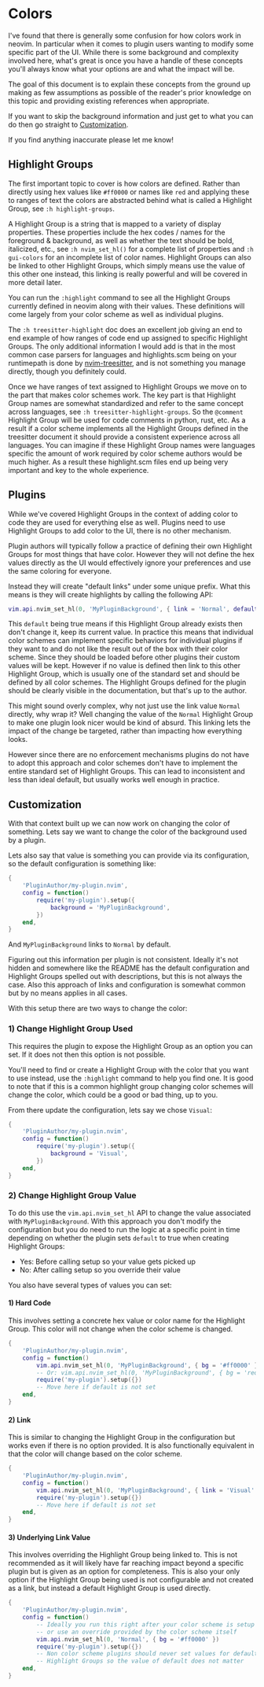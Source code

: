 # Colors

I've found that there is generally some confusion for how colors work in neovim.
In particular when it comes to plugin users wanting to modify some specific part
of the UI. While there is some background and complexity involved here, what's great
is once you have a handle of these concepts you'll always know what your options
are and what the impact will be.

The goal of this document is to explain these concepts from the ground up making
as few assumptions as possible of the reader's prior knowledge on this topic and
providing existing references when appropriate.

If you want to skip the background information and just get to what you can do then
go straight to [Customization](#customization).

If you find anything inaccurate please let me know!

## Highlight Groups

The first important topic to cover is how colors are defined. Rather than directly
using hex values like `#ff0000` or names like `red` and applying these to ranges
of text the colors are abstracted behind what is called a Highlight Group, see
`:h highlight-groups`.

A Highlight Group is a string that is mapped to a variety of display properties.
These properties include the hex codes / names for the foreground & background, as
well as whether the text should be bold, italicized, etc., see `:h nvim_set_hl()`
for a complete list of properties and `:h gui-colors` for an incomplete list of color
names. Highlight Groups can also be linked to other Highlight Groups, which simply
means use the value of this other one instead, this linking is really powerful and
will be covered in more detail later.

You can run the `:highlight` command to see all the Highlight Groups currently defined
in neovim along with their values. These definitions will come largely from your
color scheme as well as individual plugins.

The `:h treesitter-highlight` doc does an excellent job giving an end to end example
of how ranges of code end up assigned to specific Highlight Groups. The only additional
information I would add is that in the most common case parsers for languages and
highlights.scm being on your runtimepath is done by [nvim-treesitter](https://github.com/nvim-treesitter/nvim-treesitter),
and is not something you manage directly, though you definitely could.

Once we have ranges of text assigned to Highlight Groups we move on to the part that
makes color schemes work. The key part is that Highlight Group names are somewhat
standardized and refer to the same concept across languages, see `:h treesitter-highlight-groups`.
So the `@comment` Highlight Group will be used for code comments in python, rust,
etc. As a result if a color scheme implements all the Highlight Groups defined in
the treesitter document it should provide a consistent experience across all languages.
You can imagine if these Highlight Group names were languages specific the amount
of work required by color scheme authors would be much higher. As a result these
highlight.scm files end up being very important and key to the whole experience.

## Plugins

While we've covered Highlight Groups in the context of adding color to code they
are used for everything else as well. Plugins need to use Highlight Groups to add
color to the UI, there is no other mechanism.

Plugin authors will typically follow a practice of defining their own Highlight Groups
for most things that have color. However they will not define the hex values directly
as the UI would effectively ignore your preferences and use the same coloring for
everyone.

Instead they will create "default links" under some unique prefix. What this means
is they will create highlights by calling the following API:

```lua
vim.api.nvim_set_hl(0, 'MyPluginBackground', { link = 'Normal', default = true })
```

This `default` being true means if this Highlight Group already exists then don't
change it, keep its current value. In practice this means that individual color schemes
can implement specific behaviors for individual plugins if they want to and do not
like the result out of the box with their color scheme. Since they should be loaded
before other plugins their custom values will be kept. However if no value is defined
then link to this other Highlight Group, which is usually one of the standard set
and should be defined by all color schemes. The Highlight Groups defined for the
plugin should be clearly visible in the documentation, but that's up to the author.

This might sound overly complex, why not just use the link value `Normal` directly,
why wrap it? Well changing the value of the `Normal` Highlight Group to make one
plugin look nicer would be kind of absurd. This linking lets the impact of the change
be targeted, rather than impacting how everything looks.

However since there are no enforcement mechanisms plugins do not have to adopt this
approach and color schemes don't have to implement the entire standard set of Highlight
Groups. This can lead to inconsistent and less than ideal default, but usually works
well enough in practice.

## Customization

With that context built up we can now work on changing the color of something. Lets
say we want to change the color of the background used by a plugin.

Lets also say that value is something you can provide via its configuration, so the
default configuration is something like:

```lua
{
    'PluginAuthor/my-plugin.nvim',
    config = function() 
        require('my-plugin').setup({
            background = 'MyPluginBackground',
        })
    end,
}
```

And `MyPluginBackground` links to `Normal` by default.

Figuring out this information per plugin is not consistent. Ideally it's not hidden
and somewhere like the README has the default configuration and Highlight Groups
spelled out with descriptions, but this is not always the case. Also this approach
of links and configuration is somewhat common but by no means applies in all cases.

With this setup there are two ways to change the color:

### 1) Change Highlight Group Used

This requires the plugin to expose the Highlight Group as an option you can set.
If it does not then this option is not possible.

You'll need to find or create a Highlight Group with the color that you want to use
instead, use the `:highlight` command to help you find one. It is good to note that
if this is a common highlight group changing color schemes will change the color,
which could be a good or bad thing, up to you.

From there update the configuration, lets say we chose `Visual`:

```lua
{
    'PluginAuthor/my-plugin.nvim',
    config = function() 
        require('my-plugin').setup({
            background = 'Visual',
        })
    end,
}
```

### 2) Change Highlight Group Value

To do this use the `vim.api.nvim_set_hl` API to change the value associated with
`MyPluginBackground`. With this approach you don't modify the configuration but you
do need to run the logic at a specific point in time depending on whether the plugin
sets `default` to true when creating Highlight Groups:

- Yes: Before calling setup so your value gets picked up
- No: After calling setup so you override their value

You also have several types of values you can set:

#### 1) Hard Code

This involves setting a concrete hex value or color name for the Highlight Group.
This color will not change when the color scheme is changed.

```lua
{
    'PluginAuthor/my-plugin.nvim',
    config = function() 
        vim.api.nvim_set_hl(0, 'MyPluginBackground', { bg = '#ff0000' })
        -- Or: vim.api.nvim_set_hl(0, 'MyPluginBackground', { bg = 'red' })
        require('my-plugin').setup({})
        -- Move here if default is not set
    end,
}
```

#### 2) Link

This is similar to changing the Highlight Group in the configuration but works even
if there is no option provided. It is also functionally equivalent in that the color
will change based on the color scheme.

```lua
{
    'PluginAuthor/my-plugin.nvim',
    config = function() 
        vim.api.nvim_set_hl(0, 'MyPluginBackground', { link = 'Visual' })
        require('my-plugin').setup({})
        -- Move here if default is not set
    end,
}
```

#### 3) Underlying Link Value

This involves overriding the Highlight Group being linked to. This is not recommended
as it will likely have far reaching impact beyond a specific plugin but is given
as an option for completeness. This is also your only option if the Highlight Group
being used is not configurable and not created as a link, but instead a default Highlight
Group is used directly.

```lua
{
    'PluginAuthor/my-plugin.nvim',
    config = function() 
        -- Ideally you run this right after your color scheme is setup
        -- or use an override provided by the color scheme itself
        vim.api.nvim_set_hl(0, 'Normal', { bg = '#ff0000' })
        require('my-plugin').setup({})
        -- Non color scheme plugins should never set values for default
        -- Highlight Groups so the value of default does not matter
    end,
}
```
